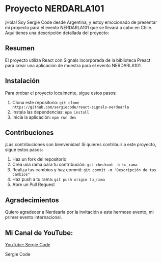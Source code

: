 # Proyecto NERDARLA101

¡Hola! Soy Sergie Code desde Argentina, y estoy emocionado de presentar mi proyecto para el evento NERDARLA101 que se llevará a cabo en Chile. Aquí tienes una descripción detallada del proyecto:

## Resumen

El proyecto utiliza React con Signals incorporada de la biblioteca Preact para crear una aplicación de muestra para el evento NERDARLA101. 

## Instalación

Para probar el proyecto localmente, sigue estos pasos:

1. Clona este repositorio: `git clone https://github.com/sergiecode/react-signals-nerdearla`
2. Instala las dependencias: `npm install`
3. Inicia la aplicación: `npm run dev`

## Contribuciones

¡Las contribuciones son bienvenidas! Si quieres contribuir a este proyecto, sigue estos pasos:

1. Haz un fork del repositorio
2. Crea una rama para tu contribución: `git checkout -b tu_rama`
3. Realiza tus cambios y haz commit: `git commit -m "Descripción de tus cambios"`
4. Haz push a tu rama: `git push origin tu_rama`
5. Abre un Pull Request

## Agradecimientos

Quiero agradecer a Nerdearla por la invitación a este hermoso evento, mi primer evento internacional.

## Mi Canal de YouTube:

[YouTube: Sergie Code](https://www.youtube.com/@SergieCode)

Sergie Code
